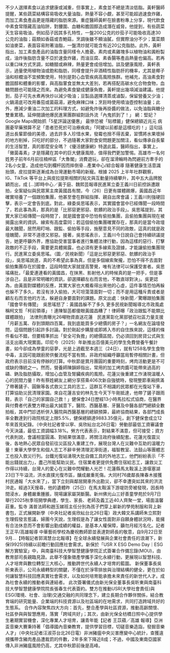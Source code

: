 不少人選擇素食以追求健康或減重，但事實上，素食並不總是清淡低脂。黃軒醫師提醒，某些蔬菜結構容易吸收大量油脂，熱量不容小覷，甚至可能超過速食炸雞，而加工素食產品更是隱藏的脂肪來源。重症醫師黃軒在臉書粉專上分享，現代飲食中素食常隱藏高油陷阱，對腰圍、血糖和膽固醇造成潛在威脅。他提到，有些蔬菜天生容易吸油，例如茄子因其多孔特性，一盤200公克的炒茄子可能吸收高達30公克的油脂；菇類如香菇或杏鮑菇，烹調後雖不顯油膩，但實際油分不少；葉菜類如油麥菜，表面容易附著油脂，一盤清炒就可能含有近20公克脂肪。此外，黃軒指出，加工素食產品的油脂含量同樣令人擔憂。素肉或素雞塊多以植物油和澱粉製成，油炸後脂肪含量不亞於速食炸雞，而油豆腐、素香腸等產品熱量也偏高。若再以重口味方式烹調，如糖醋或麻辣，熱量更會成倍增加。談及健康風險，黃軒表示，過量使用植物油或飽和脂肪，同樣會提升非酒精性脂肪肝的機率，尤其是椰子油和棕櫚油不宜頻繁使用，特別是對心血管疾病高風險族群。他補充，高油素食對膽固醇和體重的影響，與高脂葷食並無太大差別，若再搭配高碳水化合物食物，血糖問題也可能隨之而來。為避免素食變成健康負擔，黃軒提出幾項減油建議。他提到，茄子可先水煮再快炒以減少吸油；豆製品選擇清蒸或滷製，保留營養又少油；火鍋湯底可改用番茄或菌菇湯，避免麻辣口味；烹飪時使用噴油壺控制油量；此外，應減少重油二次加工的料理方式，如避免炸後再掛醬的做法，以免油脂與糖分雙重累積。延伸閱讀他爆民進黨團群組對話外流「內鬼抓到了！」 網：堅妃？Google Maps開始抓「5星評論送優惠」 最慘恐被「貼標籤」健保總額近兆元 病團憂罕藥預算不足「患者恐死於可治療疾病」「阿嬤以前都是這樣吃的！」這句話道出長輩節儉的美德，過去許多人珍惜水果，發霉也捨不得丟棄，習慣將水果壞掉的地方削掉，只吃好的部分，不過隨著大家對食安問題更加關注，看似傳承自長輩的生活智慧，真的那麼安全嗎？《優活健康網》特選此篇，醫師指出，事實上，「黴菌毒素」才是隱藏在其中的巨大健康風險，值得我們更加警惕。高雄市一名何姓男子前年6月前往楠梓區「大魯閣」消費遊玩，卻在溜滑輪時為閃避前方牽手的2名小女童，造成他勾到欄杆因而摔倒骨...產業中心/綜合報導 隨著健康生活意識抬頭，皮拉提斯逐漸成為台灣運動市場的新寵。根據 2025 上半年社群觀察，IG、TikTok 等平台上與皮拉提斯相關的貼文與互動量持續攀升，其中五大品牌脫穎而出，成 […]即時中心／黃于庭、魏熙芸報導民進黨立委王義川日前控訴遭跟拍，全案疑似與民眾黨主席黃國昌有關，今（26）日更有媒體踢爆，黃國昌近年確實培養了一個跟拍集團，他甚至會在群組指揮、親自出席會議；王義川則強硬回擊，表示一定會告到底。對此，綠委吳思瑤表示，其實國會當中已經傳聞一段時間了，若此事為真，那真的是「比邪惡更邪惡、骯髒的政治手段」。吳思瑤提到，其實大家已經傳聞一段時間了，就是國會當中恐怕有偷拍集團，且偷拍集團與現在被揭露出來的資訊、線索有高度雷同；若這個偷拍集團確實存在，那真的是當今政壇最大醜聞，居然用盯哨、跟監、偷拍等手段，施壓意見不同的政敵，這真的就是政壇醜聞，非常不道德又邪惡。接著，吳思瑤表示，王義川今日說自己會持續研議提告，她更呼籲外界，應協助受害當事者進行集體法律行動，因為這樣的惡行、打擊政敵的不正手段，需要更具體揭露，也必須有更多線索及證據，才能讓偷拍集團現行。民進黨立委吳思瑤。（圖／民視新聞）「這是比邪惡更邪惡、骯髒的政治手段」，吳思瑤說道，真的不希望此事為真，但是多個線索聚攏，恐怕不得不去面對偷拍集團存在於國會，這段時間大家就提高警覺，唯有法律可以保護受害者。吳思瑤痛批，「最愛連連看的黃國昌，在抹黑、影射他人的時候真的是一把手，但是事涉自己，且是非常明確的資訊，卻選擇顧左右而言他，不敢直球對決」。吳更認為，由黃面對媒體的反應，其實大家也大概看得出來他的心虛，這件事情恐怕再躲也躲不了多久，若沒有涉入偷拍，大可坦蕩蕩面對一切；而不是用這種斥責或者是顧左右而言他的方法，躲避自身要面對的課題。原文出處：快新聞／驚曝跟拍集團「國會早有傳聞」　吳思瑤怒了：黃國昌躲不了多久 更多民視新聞報導北市政風處稱柯文哲「柯前領導」！連陳智菡都傻眼黃國昌糟了！律師曝「政治跟監不能類比媒體跟拍」　法律刑責曝光26噸物資直送花蓮　民進黨彰化黨部號召社區力量支援「月薪五萬、存到頭期四百萬，我到底能買多少總價的房子？」一名網友在論壇發問，這個問題引起許多討論。對於剛起步購屋或即將入市的自住族來說，這樣的條件看似不錯，但要精準抓出「安全可負擔」的總價區間，仍必須回到房貸公式與生活支出兩大現實面。印尼今（2025）年新推出百億美元的學生免費營養午餐計畫，如今卻成為學童的惡夢，光是上週截至本週三（24日），就有1258名學生食物中毒，主因可能跟廚房供餐流程不當有關，非政府組織呼籲當局暫停相關計畫，但政府表示目前沒有停辦的打算。中秋節是賞月團圓的重要時刻，烤肉活動更是不可或缺的傳統之一。然而，營養師陳韻婷指出，常用的加工烤肉醬可能帶來過高的磷、鈉及脂肪攝取，增加心血管及腎臟疾病的風險。花蓮災後重建工作湧現溫暖人心的民間力量！昨有蔡姓網友上網分享搭乘406次新自強號時，發現整節車廂擠滿了帶著鏟子、圓鍬等各式救災工具的志工，這群互不相識的民眾都在光復站下車，打算協助災民清理家園。來自花蓮吉安的林先生今天下午剛抵達，他帶了鏟子跟雨鞋，表示「自己的家園自己救！」健保會24日歷經13小時馬拉松式協商，在醫界與付費者代表雙方釋出最大誠意下，醫院、西醫基層、牙醫及中醫各部門總額全數拍板，其中門診透析併入醫院與西醫基層的總額預算，最終協商結果，各部門成長率全數達到行政院核定上限5.5%，健保總額達9883.35億元，創下健保會成立12年來首見紀錄。（中央社記者曾以寧、吳欣紜台北26日電）勞動部最低工資審議會今天決議，最低工資調幅3.18%。勞方代表表示，對結果不滿意，但可接受；資方代表則說，會議相當圓滿、對結果很滿意，將關注政府後續配套。花蓮光復震災後，各地熱心民眾自發前往災區投入重建工作，展現台灣人在災難中互助的溫暖力量！東華大學學生和個人志工不辭辛勞清理泥濘街道，福智教室、法鼓山等團體志工也投入救災行列。台鐵光復站湧現大批自備工具的外地志工，他們紛紛表示「不能出錢就出力」，盡己所能幫助災民。住宿業者更提供免費住宿給志工，讓救災工作得以持續，台灣人的愛心在災難中閃耀動人光芒！花蓮縣馬太鞍溪上游堰塞湖23日下午溢流，洪水直撲光復市區，釀成嚴重死傷。大同村76歲鄰長陳春木接獲村民通報「大水來了」，當下立刻與鄰居開車外出勘災，卻不幸遭突如其來的洪流沖走。經過3天搜尋，他的遺體昨（25日）在馬太鞍溪下游堤防旁被發現，因長時間浸水，身體嚴重腫脹，現場讓家屬哭斷腸。新州佛光山三好善童學苑於9月7日舉行2025秋季班開學典禮，學生、家長、老師及義工近40人齊聚一堂，場面溫馨莊重。監寺 滿普法師和趙玉娣班主任分別為孩子們穿上嶄新的學苑制服和背上新書包，正式展開新學（中央社記者吳欣紜台北26日電）政大韓文系講師朱立熙對生理假發言惹議，婦團今天說，生理假是為了讓女性面對非自願身體狀況時，能擁有合法休息而不會影響出勤成績的權益，是基本人權保障，籲勿月經污名化。記者王正平/高雄報導 中華藝術學校為慶祝教師節並表達對師長的敬意，自9月22日至9月…【時報記者郭鴻慧台北報導】在全球永續發展與企業社會責任的浪潮下，新保(9925)持續以前瞻行動回應社會需求。新保於「USR X ESG Demo Day｜ESG解方實驗室」中，與南臺科技大學智慧健康學院正式簽署合作備忘錄(MOU)，由教育部司長親臨見證。此舉不僅象徵產學攜手深化永續行動，更展現以智慧科技、人才培育與數位轉型三大核心，推動跨世代永續人才培育的藍圖。 新保董事長吳昕東表示，公司永續轉型的關鍵，不僅在於淨零排放與治理結構的健全，更在於如何讓智慧科技回應真實社會需求，以及如何培育能承擔未來責任的新世代人才。成為社會永續的推動者與連結者。 此次簽署儀式由新光保全董事長吳昕東與南臺科技大學智慧健康學院院長張春生代表簽約。雙方在推動USR(大學社會責任)與ESG(環境、社會、治理)交通交融的共同理念下，建立長期合作夥伴關係，結合教育端的研究能量、企業端的科技資源以及社區端的在地需求，共同打造跨域共好的生態系。 合作內容聚焦四大方向：首先，整合產學與社區資源，推動高齡關懷、社區參與與智慧應用，落實「跨域共好」；其次，由新光保全枋橋日照中心提供學生暑期實習機會，深化專業人才培育，讓青年能【記者 王苡蘋╱高雄 報導】亞洲盃音樂大賽秉持著「倡導國內音樂教育，提供學習目標，切磋音樂造詣，發掘音樂人才」（中央社記者汪淑芬台北26日電）非洲豬瘟中央災害應變中心統計，查獲違規攜帶含豬肉產品遭裁罰的件數，2年多來下降近8成；不過，中國及東南亞國家傳入非洲豬瘟風險仍高，尤其中秋節前後是高峰。